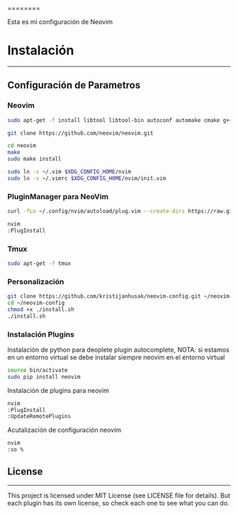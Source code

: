 
========

Esta es mi configuración de Neovim

# Instalación
-----------
## Configuración de Parametros

### Neovim

```sh
sudo apt-get -f install libtool libtool-bin autoconf automake cmake g++ pkg-config unzip libmsgpack-dev libuv-dev libluajit-5.1-dev

git clone https://github.com/neovim/neovim.git

cd neovim
make
sudo make install

sudo ln -s ~/.vim $XDG_CONFIG_HOME/nvim
sudo ln -s ~/.vimrc $XDG_CONFIG_HOME/nvim/init.vim
```

### PluginManager para NeoVim

```sh
curl -fLo ~/.config/nvim/autoload/plug.vim --create-dirs https://raw.githubusercontent.com/junegunn/vim-plug/master/plug.vim

nvim
:PlugInstall
```

### Tmux

```sh
sudo apt-get -f tmux
```

### Personalización

```sh
git clone https://github.com/kristijanhusak/neovim-config.git ~/neovim-config
cd ~/neovim-config
chmod +x ./install.sh
./install.sh
```

### Instalación Plugins

Instalación de python para deoplete plugin autocomplete, NOTA: si estamos en un entorno virtual se debe instalar siempre neovim en el entorno virtual
```sh
source bin/activate
sudo pip install neovim
```

Instalación de plugins para neovim
```sh
nvim
:PlugInstall
:UpdateRemotePlugins
```

Acutalización de configuración neovim
```sh
nvim
:so %
```

## License
-------

This project is licensed under MIT License (see LICENSE file for details). But
each plugin has its own license, so check each one to see what you can do.
